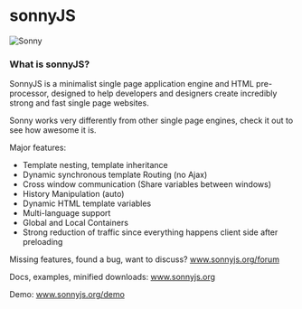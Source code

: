 # sonnyJS

![Sonny](http://sonnyjs.org/demo/assets/img/favicon_small.png)

### What is sonnyJS?

SonnyJS is a minimalist single page application engine and HTML pre-processor, designed to help developers and designers create incredibly strong and fast single page websites.

Sonny works very differently from other single page engines, check it out to see how awesome it is.

Major features:
 - Template nesting, template inheritance
 - Dynamic synchronous template Routing (no Ajax)
 - Cross window communication (Share variables between windows)
 - History Manipulation (auto)
 - Dynamic HTML template variables
 - Multi-language support
 - Global and Local Containers
 - Strong reduction of traffic since everything happens client side after preloading

Missing features, found a bug, want to discuss?
www.sonnyjs.org/forum

Docs, examples, minified downloads:
www.sonnyjs.org

Demo:
www.sonnyjs.org/demo
